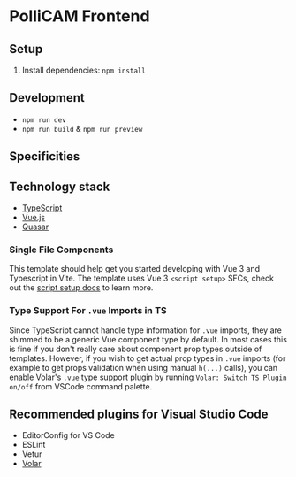 # PolliCAM Frontend

## Setup

1. Install dependencies: `npm install`

## Development

- `npm run dev`
- `npm run build` & `npm run preview`

## Specificities

## Technology stack

- [TypeScript](https://www.typescriptlang.org/)
- [Vue.js](https://v3.vuejs.org/)
- [Quasar](https://quasar.dev/)

### Single File Components

This template should help get you started developing with Vue 3 and Typescript in Vite. The template uses Vue 3 `<script setup>` SFCs, check out the [script setup docs](https://v3.vuejs.org/api/sfc-script-setup.html#sfc-script-setup) to learn more.

### Type Support For `.vue` Imports in TS

Since TypeScript cannot handle type information for `.vue` imports, they are shimmed to be a generic Vue component type by default. In most cases this is fine if you don't really care about component prop types outside of templates. However, if you wish to get actual prop types in `.vue` imports (for example to get props validation when using manual `h(...)` calls), you can enable Volar's `.vue` type support plugin by running `Volar: Switch TS Plugin on/off` from VSCode command palette.

## Recommended plugins for Visual Studio Code

- EditorConfig for VS Code
- ESLint
- Vetur
- [Volar](https://marketplace.visualstudio.com/items?itemName=johnsoncodehk.volar)
